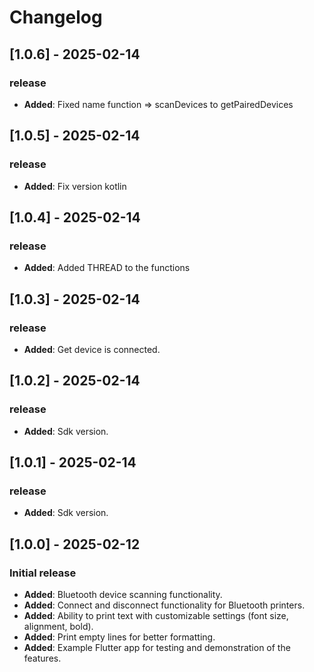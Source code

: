 # Changelog

## [1.0.6] - 2025-02-14
### release
- **Added**: Fixed name function => scanDevices to getPairedDevices

## [1.0.5] - 2025-02-14
### release
- **Added**: Fix version kotlin

## [1.0.4] - 2025-02-14
### release
- **Added**: Added THREAD to the functions

## [1.0.3] - 2025-02-14
### release
- **Added**: Get device is connected.

## [1.0.2] - 2025-02-14
### release
- **Added**: Sdk version.

## [1.0.1] - 2025-02-14
### release
- **Added**: Sdk version.

## [1.0.0] - 2025-02-12
### Initial release
- **Added**: Bluetooth device scanning functionality.
- **Added**: Connect and disconnect functionality for Bluetooth printers.
- **Added**: Ability to print text with customizable settings (font size, alignment, bold).
- **Added**: Print empty lines for better formatting.
- **Added**: Example Flutter app for testing and demonstration of the features.